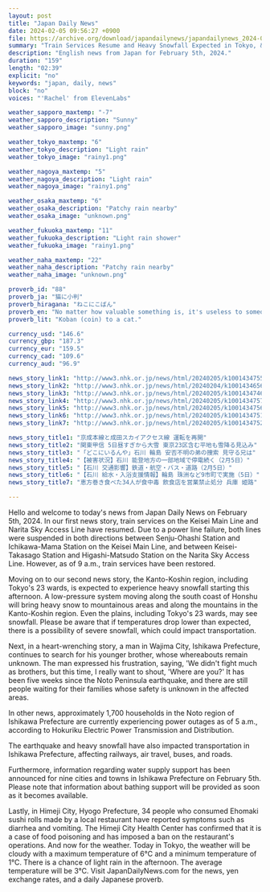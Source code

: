 ```yaml
---
layout: post
title: "Japan Daily News"
date: 2024-02-05 09:56:27 +0900
file: https://archive.org/download/japandailynews/japandailynews_2024-02-05.mp3
summary: "Train Services Resume and Heavy Snowfall Expected in Tokyo, & more…"
description: "English news from Japan for February 5th, 2024."
duration: "159"
length: "02:39"
explicit: "no"
keywords: "japan, daily, news"
block: "no"
voices: "'Rachel' from ElevenLabs"

weather_sapporo_maxtemp: "-7"
weather_sapporo_description: "Sunny"
weather_sapporo_image: "sunny.png"

weather_tokyo_maxtemp: "6"
weather_tokyo_description: "Light rain"
weather_tokyo_image: "rainy1.png"

weather_nagoya_maxtemp: "5"
weather_nagoya_description: "Light rain"
weather_nagoya_image: "rainy1.png"

weather_osaka_maxtemp: "6"
weather_osaka_description: "Patchy rain nearby"
weather_osaka_image: "unknown.png"

weather_fukuoka_maxtemp: "11"
weather_fukuoka_description: "Light rain shower"
weather_fukuoka_image: "rainy1.png"

weather_naha_maxtemp: "22"
weather_naha_description: "Patchy rain nearby"
weather_naha_image: "unknown.png"

proverb_id: "88"
proverb_ja: "猫に小判"
proverb_hiragana: "ねこにこばん"
proverb_en: "No matter how valuable something is, it's useless to someone who doesn't understand its value."
proverb_lit: "Koban (coin) to a cat."

currency_usd: "146.6"
currency_gbp: "187.3"
currency_eur: "159.5"
currency_cad: "109.6"
currency_aud: "96.9"

news_story_link1: "http://www3.nhk.or.jp/news/html/20240205/k10014347551000.html"
news_story_link2: "http://www3.nhk.or.jp/news/html/20240204/k10014346561000.html"
news_story_link3: "http://www3.nhk.or.jp/news/html/20240205/k10014347461000.html"
news_story_link4: "http://www3.nhk.or.jp/news/html/20240205/k10014347571000.html"
news_story_link5: "http://www3.nhk.or.jp/news/html/20240205/k10014347561000.html"
news_story_link6: "http://www3.nhk.or.jp/news/html/20240205/k10014347511000.html"
news_story_link7: "http://www3.nhk.or.jp/news/html/20240205/k10014347521000.html"

news_story_title1: "京成本線と成田スカイアクセス線 運転を再開"
news_story_title2: "関東甲信 5日昼すぎから大雪 東京23区含む平地も雪降る見込み"
news_story_title3: "「どこにいるんや」石川 輪島 安否不明の弟の捜索 見守る兄は"
news_story_title4: "【被害状況】石川 能登地方の一部地域で停電続く（2月5日）"
news_story_title5: "【石川 交通影響】鉄道・航空・バス・道路（2月5日）"
news_story_title6: "【石川 給水・入浴支援情報】輪島 珠洲など9市町で実施（5日）"
news_story_title7: "恵方巻き食べた34人が食中毒 飲食店を営業禁止処分 兵庫 姫路"

---
```


Hello and welcome to today's news from Japan Daily News on February 5th, 2024. In our first news story, train services on the Keisei Main Line and Narita Sky Access Line have resumed. Due to a power line failure, both lines were suspended in both directions between Senju-Ohashi Station and Ichikawa-Mama Station on the Keisei Main Line, and between Keisei-Takasago Station and Higashi-Matsudo Station on the Narita Sky Access Line. However, as of 9 a.m., train services have been restored.

Moving on to our second news story, the Kanto-Koshin region, including Tokyo's 23 wards, is expected to experience heavy snowfall starting this afternoon. A low-pressure system moving along the south coast of Honshu will bring heavy snow to mountainous areas and along the mountains in the Kanto-Koshin region. Even the plains, including Tokyo's 23 wards, may see snowfall. Please be aware that if temperatures drop lower than expected, there is a possibility of severe snowfall, which could impact transportation.

Next, in a heart-wrenching story, a man in Wajima City, Ishikawa Prefecture, continues to search for his younger brother, whose whereabouts remain unknown. The man expressed his frustration, saying, 'We didn't fight much as brothers, but this time, I really want to shout, 'Where are you?' It has been five weeks since the Noto Peninsula earthquake, and there are still people waiting for their families whose safety is unknown in the affected areas.

In other news, approximately 1,700 households in the Noto region of Ishikawa Prefecture are currently experiencing power outages as of 5 a.m., according to Hokuriku Electric Power Transmission and Distribution.

The earthquake and heavy snowfall have also impacted transportation in Ishikawa Prefecture, affecting railways, air travel, buses, and roads.

Furthermore, information regarding water supply support has been announced for nine cities and towns in Ishikawa Prefecture on February 5th. Please note that information about bathing support will be provided as soon as it becomes available.

Lastly, in Himeji City, Hyogo Prefecture, 34 people who consumed Ehomaki sushi rolls made by a local restaurant have reported symptoms such as diarrhea and vomiting. The Himeji City Health Center has confirmed that it is a case of food poisoning and has imposed a ban on the restaurant's operations. And now for the weather. Today in Tokyo, the weather will be cloudy with a maximum temperature of 6°C and a minimum temperature of 1°C. There is a chance of light rain in the afternoon. The average temperature will be 3°C.  Visit JapanDailyNews.com for the news, yen exchange rates, and a daily Japanese proverb.
